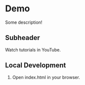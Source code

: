 # Demo

Some description!

## Subheader

Watch tutorials in YouTube.


## Local Development

1. Open index.html in your browser.